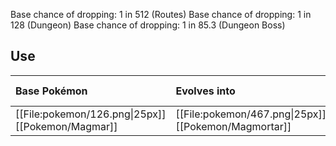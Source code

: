 Base chance of dropping: 1 in 512 (Routes)
Base chance of dropping: 1 in 128 (Dungeon)
Base chance of dropping: 1 in 85.3 (Dungeon Boss)

## Use
Base Pokémon |Evolves into |Available in
:---|:---|:---
[[File:pokemon/126.png\|25px]] [[Pokemon/Magmar]]  | [[File:pokemon/467.png\|25px]] [[Pokemon/Magmortar]] |Sinnoh onward